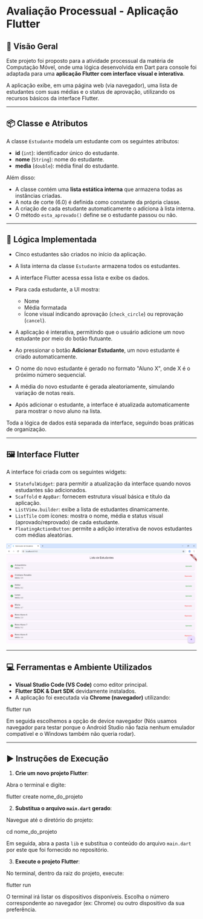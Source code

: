 # Avaliação Processual - Aplicação Flutter

## 📌 Visão Geral

Este projeto foi proposto para a atividade processual da matéria de Computação Móvel, onde uma lógica desenvolvida em Dart para console foi adaptada para uma **aplicação Flutter com interface visual e interativa**.

A aplicação exibe, em uma página web (via navegador), uma lista de estudantes com suas médias e o status de aprovação, utilizando os recursos básicos da interface Flutter.

---

## 📦 Classe e Atributos

A classe `Estudante` modela um estudante com os seguintes atributos:

- **id** (`int`): identificador único do estudante.
- **nome** (`String`): nome do estudante.
- **media** (`double`): média final do estudante.

Além disso:

- A classe contém uma **lista estática interna** que armazena todas as instâncias criadas.
- A nota de corte (6.0) é definida como constante da própria classe.
- A criação de cada estudante automaticamente o adiciona à lista interna.
- O método `esta_aprovado()` define se o estudante passou ou não.

---

## 🔁 Lógica Implementada

- Cinco estudantes são criados no início da aplicação.
- A lista interna da classe `Estudante` armazena todos os estudantes.
- A interface Flutter acessa essa lista e exibe os dados.
- Para cada estudante, a UI mostra:
  - Nome
  - Média formatada
  - Ícone visual indicando aprovação (`check_circle`) ou reprovação (`cancel`).

- A aplicação é interativa, permitindo que o usuário adicione um novo estudante por meio do botão flutuante.
- Ao pressionar o botão **Adicionar Estudante**, um novo estudante é criado automaticamente.
- O nome do novo estudante é gerado no formato "Aluno X", onde X é o próximo número sequencial.
- A média do novo estudante é gerada aleatoriamente, simulando variação de notas reais.
- Após adicionar o estudante, a interface é atualizada automaticamente para mostrar o novo aluno na lista.

Toda a lógica de dados está separada da interface, seguindo boas práticas de organização.

---

## 🖼️ Interface Flutter

A interface foi criada com os seguintes widgets:

- `StatefulWidget`: para permitir a atualização da interface quando novos estudantes são adicionados.
- `Scaffold` e `AppBar`: fornecem estrutura visual básica e título da aplicação.
- `ListView.builder`: exibe a lista de estudantes dinamicamente.
- `ListTile` com ícones: mostra o nome, média e status visual (aprovado/reprovado) de cada estudante.
- `FloatingActionButton`: permite a adição interativa de novos estudantes com médias aleatórias.

![Tela da aplicação](execucao.png)

---

## 💻 Ferramentas e Ambiente Utilizados

- **Visual Studio Code (VS Code)** como editor principal.
- **Flutter SDK & Dart SDK** devidamente instalados.
- A aplicação foi executada via **Chrome (navegador)** utilizando:

flutter run

Em seguida escolhemos a opção de device navegador (Nós usamos navegador para testar porque o Android Studio não fazia nenhum emulador compatível e o Windows também não queria rodar).

---

## ▶️ Instruções de Execução

1. **Crie um novo projeto Flutter**:

Abra o terminal e digite:

flutter create nome_do_projeto

2. **Substitua o arquivo `main.dart` gerado**:

Navegue até o diretório do projeto:

cd nome_do_projeto

Em seguida, abra a pasta `lib` e substitua o conteúdo do arquivo `main.dart` por este que foi fornecido no repositório.

3. **Execute o projeto Flutter**:

No terminal, dentro da raiz do projeto, execute:

flutter run

O terminal irá listar os dispositivos disponíveis. Escolha o número correspondente ao navegador (ex: Chrome) ou outro dispositivo da sua preferência.